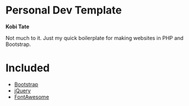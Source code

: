 # Personal Dev Template
**Kobi Tate**

Not much to it. Just my quick boilerplate for making websites in PHP and Bootstrap.

# Included

- [Bootstrap](http://getbootstrap.com)
- [jQuery](http://jquery.com)
- [FontAwesome](http://fontawesome.io)